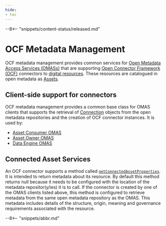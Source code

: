 ```yaml
---
hide:
- toc
---
```


<!-- SPDX-License-Identifier: CC-BY-4.0 -->
<!-- Copyright Contributors to the ODPi Egeria project 2020. -->

--8<-- "snippets/content-status/released.md"

# OCF Metadata Management

OCF metadata management provides common services for
[Open Metadata Access Services (OMASs)](/services/omas) that are supporting [Open Connector Framework (OCF)](/frameworks/ocf/overview) connectors to [digital resources](/concepts/resource).  These resources are catalogued in open metadata as [Assets](/concepts/asset).

## Client-side support for connectors

OCF metadata management provides a common base class for OMAS clients that supports the retrieval of [Connection](/concepts/connection) objects from the open metadata repositories and the creation of OCF connector instances.  It is used by:

- [Asset Consumer OMAS](/services/omas/asset-consumer/overview)
- [Asset Owner OMAS](/services/omas/asset-owner/overview)
- [Data Engine OMAS](/services/omas/discovery-engine/overview)

## Connected Asset Services

An OCF connector supports a method called [`getConnectedAssetProperties`](/concepts/connected-asset-properties).  It is intended to return metadata about its resource.  By default this method returns null because it needs to be configured with the location of the metadata repositor(y/ies) it is to call. If the connector is created by one of the OMAS clients listed above, this method is configured to retrieve metadata from the same open metadata repository as the OMAS.  This metadata includes details of the structure, origin, meaning and governance requirements associated with the resource.


--8<-- "snippets/abbr.md"
